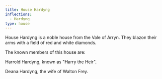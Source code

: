 ```yaml
---
title: House Hardyng
inflections:
  - Hardyng
type: house
---
```


House Hardyng is a noble house from the Vale of Arryn. They blazon their arms with a field of red and white diamonds.

The known members of this house are:

Harrold Hardyng, known as "Harry the Heir".

Deana Hardyng, the wife of Walton Frey.


